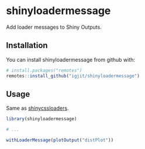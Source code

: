 # shinyloadermessage

<!-- badges: start -->
<!-- badges: end -->

Add loader messages to Shiny Outputs.

## Installation

You can install shinyloadermessage from github with:

``` r
# install.packages("remotes")
remotes::install_github("igjit/shinyloadermessage")
```

## Usage

Same as [shinycssloaders](https://github.com/andrewsali/shinycssloaders).

``` r
library(shinyloadermessage)

# ...

withLoaderMessage(plotOutput("distPlot"))
```
